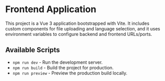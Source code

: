 # Frontend Application

This project is a Vue 3 application bootstrapped with Vite. It includes custom components for file uploading and language selection, and it uses environment variables to configure backend and frontend URLs/ports.

## Available Scripts

- `npm run dev` - Run the development server.
- `npm run build` - Build the project for production.
- `npm run preview` - Preview the production build locally.
